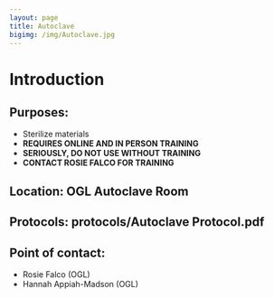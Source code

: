 ```yaml
---
layout: page
title: Autoclave
bigimg: /img/Autoclave.jpg
---
```

# Introduction

## Purposes:
- Sterilize materials
- **REQUIRES ONLINE AND IN PERSON TRAINING**
- **SERIOUSLY, DO NOT USE WITHOUT TRAINING**
- **CONTACT ROSIE FALCO FOR TRAINING**

## Location: OGL Autoclave Room

## Protocols: protocols/Autoclave Protocol.pdf

## Point of contact: 
- Rosie Falco (OGL)
- Hannah Appiah-Madson (OGL)


